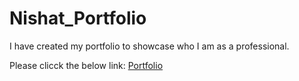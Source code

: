 # Nishat_Portfolio
I have created my portfolio to showcase who I am as a professional.

Please clicck the below link:
[Portfolio](https://github.com/NishatSultana3538/Nishat_Portfolio/deployments/activity_log?environment=github-pages)

